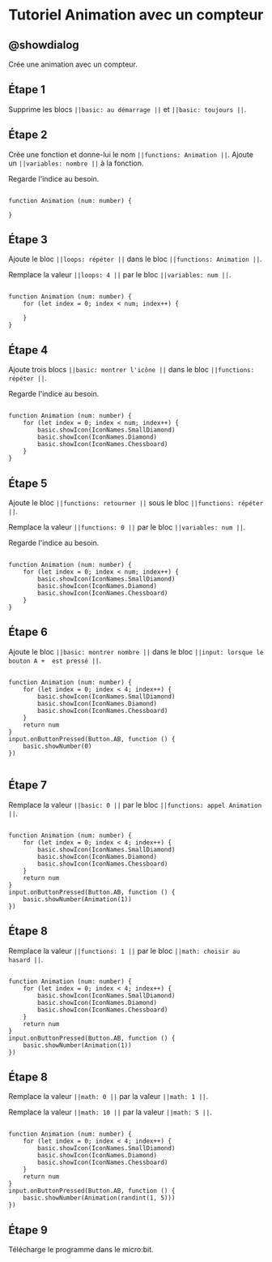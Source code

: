 
# Tutoriel Animation avec un compteur

## @showdialog

Crée une animation avec un compteur.

## Étape 1

Supprime les blocs ``||basic: au démarrage ||`` et ``||basic: toujours ||``.

## Étape 2

Crée une fonction et donne-lui le nom ``||functions: Animation ||``. Ajoute un ``||variables: nombre ||`` à la fonction.

Regarde l'indice au besoin.

```blocks

function Animation (num: number) {
	
}

```

## Étape 3

Ajoute le bloc ``||loops: répéter ||`` dans le bloc ``||functions: Animation ||``.

Remplace la valeur ``||loops: 4 ||`` par le bloc ``||variables: num ||``. 


```blocks

function Animation (num: number) {
    for (let index = 0; index < num; index++) {
    	
    }
}

```

## Étape 4

Ajoute trois blocs ``||basic: montrer l'icône ||`` dans le bloc ``||functions: répéter ||``.

Regarde l'indice au besoin.

```blocks

function Animation (num: number) {
    for (let index = 0; index < num; index++) {
        basic.showIcon(IconNames.SmallDiamond)
        basic.showIcon(IconNames.Diamond)
        basic.showIcon(IconNames.Chessboard)
    }
}

```

## Étape 5

Ajoute le bloc ``||functions: retourner ||`` sous le bloc ``||functions: répéter ||``.

Remplace la valeur ``||functions: 0 ||`` par le bloc ``||variables: num ||``. 

Regarde l'indice au besoin.

```blocks

function Animation (num: number) {
    for (let index = 0; index < num; index++) {
        basic.showIcon(IconNames.SmallDiamond)
        basic.showIcon(IconNames.Diamond)
        basic.showIcon(IconNames.Chessboard)
    }
}

```

## Étape 6

Ajoute le bloc ``||basic: montrer nombre ||`` dans le bloc ``||input: lorsque le bouton A +  est pressé ||``.

```blocks

function Animation (num: number) {
    for (let index = 0; index < 4; index++) {
        basic.showIcon(IconNames.SmallDiamond)
        basic.showIcon(IconNames.Diamond)
        basic.showIcon(IconNames.Chessboard)
    }
    return num
}
input.onButtonPressed(Button.AB, function () {
    basic.showNumber(0)
})


```

## Étape 7

Remplace la valeur ``||basic: 0 ||`` par le bloc ``||functions: appel Animation ||``.

```blocks

function Animation (num: number) {
    for (let index = 0; index < 4; index++) {
        basic.showIcon(IconNames.SmallDiamond)
        basic.showIcon(IconNames.Diamond)
        basic.showIcon(IconNames.Chessboard)
    }
    return num
}
input.onButtonPressed(Button.AB, function () {
    basic.showNumber(Animation(1))
})

```

## Étape 8

Remplace la valeur ``||functions: 1 ||`` par le bloc ``||math: choisir au hasard ||``.

```blocks

function Animation (num: number) {
    for (let index = 0; index < 4; index++) {
        basic.showIcon(IconNames.SmallDiamond)
        basic.showIcon(IconNames.Diamond)
        basic.showIcon(IconNames.Chessboard)
    }
    return num
}
input.onButtonPressed(Button.AB, function () {
    basic.showNumber(Animation(1))
})

```

## Étape 8

Remplace la valeur ``||math: 0 ||`` par la valeur ``||math: 1 ||``.

Remplace la valeur ``||math: 10 ||`` par la valeur ``||math: 5 ||``.


```blocks

function Animation (num: number) {
    for (let index = 0; index < 4; index++) {
        basic.showIcon(IconNames.SmallDiamond)
        basic.showIcon(IconNames.Diamond)
        basic.showIcon(IconNames.Chessboard)
    }
    return num
}
input.onButtonPressed(Button.AB, function () {
    basic.showNumber(Animation(randint(1, 5)))
})

```

## Étape 9

Télécharge le programme dans le micro:bit.
